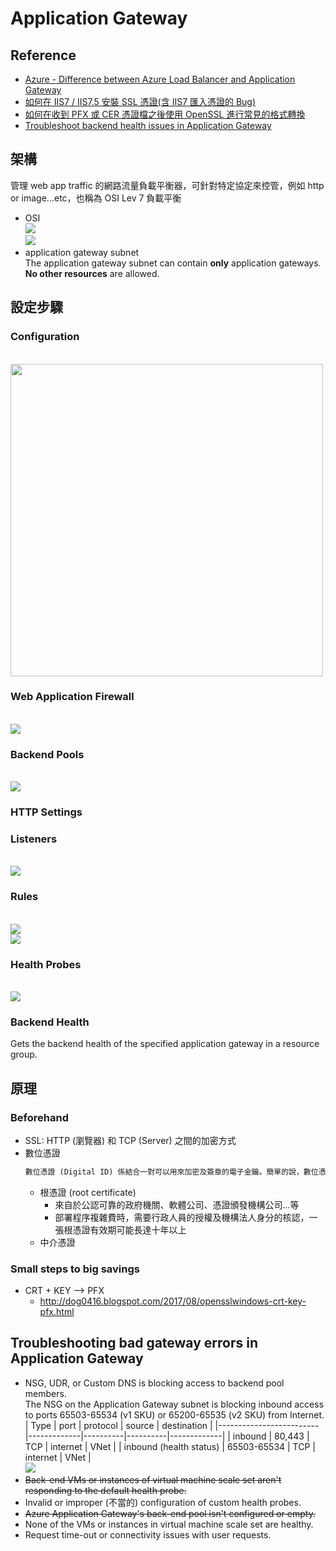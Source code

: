 # Application Gateway
## Reference
- [Azure - Difference between Azure Load Balancer and Application Gateway](https://medium.com/awesome-azure/azure-difference-between-azure-load-balancer-and-application-gateway-9a6019c23840)
- [如何在 IIS7 / IIS7.5 安裝 SSL 憑證(含 IIS7 匯入憑證的 Bug)](https://blog.miniasp.com/post/2011/08/14/How-to-import-SSL-certificate-to-IIS7-without-any-problem)
- [如何在收到 PFX 或 CER 憑證檔之後使用 OpenSSL 進行常見的格式轉換](https://blog.miniasp.com/post/2019/04/17/Convert-PFX-and-CER-format-using-OpenSSL)
- [Troubleshoot backend health issues in Application Gateway](https://docs.microsoft.com/zh-tw/azure/application-gateway/application-gateway-backend-health-troubleshooting)

## 架構
管理 web app traffic 的網路流量負載平衡器，可針對特定協定來控管，例如 http or image...etc，也稱為 OSI Lev 7 負載平衡
- OSI
    <br><img src="https://img-blog.csdnimg.cn/20181228120335803.jpg">
    <br><img src="https://img-en.fs.com/community/wp-content/uploads/2017/11/seven-layers-of-OSI-model.png">
- application gateway subnet
    <br>The application gateway subnet can contain **only** application gateways. **No other resources** are allowed.

## 設定步驟
### Configuration
<br><img src="https://github.com/ShaqtinAFool/gitbook/blob/master/img/cloud/azure/agw-configuration.png?raw=true" width="500">

### Web Application Firewall
<br><img src="https://github.com/ShaqtinAFool/gitbook/blob/master/img/cloud/azure/agw-waf.png?raw=true">

### Backend Pools
<br><img src="https://github.com/ShaqtinAFool/gitbook/blob/master/img/cloud/azure/agw-backend-pool.png?raw=true">

### HTTP Settings
### Listeners
<br><img src="https://github.com/ShaqtinAFool/gitbook/blob/master/img/cloud/azure/agw-listener.png?raw=true">

### Rules
<br><img src="https://github.com/ShaqtinAFool/gitbook/blob/master/img/cloud/azure/agw-rule-listener.png?raw=true">
<br><img src="https://github.com/ShaqtinAFool/gitbook/blob/master/img/cloud/azure/agw-rule-backend-target.png?raw=true">

### Health Probes
<br><img src="https://github.com/ShaqtinAFool/gitbook/blob/master/img/cloud/azure/agw-health-probes.png?raw=true">

### Backend Health
Gets the backend health of the specified application gateway in a resource group.

## 原理
### Beforehand
- SSL: HTTP (瀏覽器) 和 TCP (Server) 之間的加密方式
- 數位憑證
    ```txt
    數位憑證 (Digital ID) 係結合一對可以用來加密及簽章的電子金鑰。簡單的說，數位憑證可以用來核驗宣稱擁有金鑰使用權者的身分，並且可以避免第三者使用偽造的金鑰來頂替真正的合法使用者。數位憑證與加密的技術相結合後，可以提供更高等級的安全性，進而保障進行線上交易的每一方。
    ```
    - 根憑證 (root certificate)
        - 來自於公認可靠的政府機關、軟體公司、憑證頒發機構公司...等
        - 部署程序複雜費時，需要行政人員的授權及機構法人身分的核認，一張根憑證有效期可能長達十年以上
    - 中介憑證

### Small steps to big savings
- CRT + KEY --> PFX
    - http://dog0416.blogspot.com/2017/08/opensslwindows-crt-key-pfx.html

## Troubleshooting bad gateway errors in Application Gateway
- NSG, UDR, or Custom DNS is blocking access to backend pool members.
    <br>The NSG on the Application Gateway subnet is blocking inbound access to ports 65503-65534 (v1 SKU) or 65200-65535 (v2 SKU) from Internet.
        | Type                    | port        | protocol | source   | destination |
        |-------------------------|-------------|----------|----------|-------------|
        | inbound                 | 80,443      | TCP      | internet | VNet        |
        | inbound (health status) | 65503-65534 | TCP      | internet | VNet        |
        <br><img src="https://github.com/ShaqtinAFool/gitbook/blob/master/img/cloud/azure/agw-nsg-deny-80443.png?raw=true">
- ~~Back-end VMs or instances of virtual machine scale set aren't responding to the default health probe.~~
- Invalid or improper (不當的) configuration of custom health probes.
- ~~Azure Application Gateway's back-end pool isn't configured or empty.~~
- None of the VMs or instances in virtual machine scale set are healthy.
- Request time-out or connectivity issues with user requests.